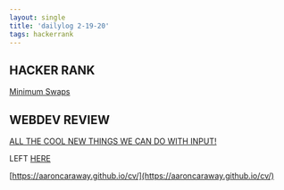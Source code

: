```yaml
---
layout: single
title: 'dailylog 2-19-20'
tags: hackerrank
---
```


## HACKER RANK

[Minimum Swaps](https://aaroncaraway.github.io/assets/html/InterviewPrepKit_Arrays.html)


## WEBDEV REVIEW

[ALL THE COOL NEW THINGS WE CAN DO WITH INPUT!](https://developer.mozilla.org/en-US/docs/Web/HTML/Element/input)

LEFT [HERE](https://www.udemy.com/course/the-complete-web-development-bootcamp/learn/lecture/12287510#overview)

[https://aaroncaraway.github.io/cv/](https://aaroncaraway.github.io/cv/)